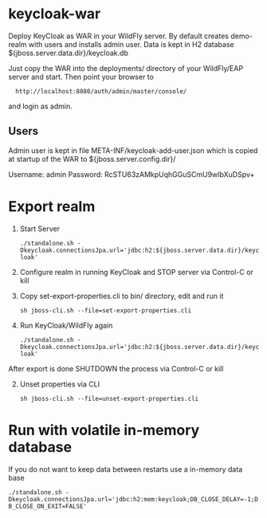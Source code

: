 # keycloak-war

Deploy KeyCloak as WAR in your WildFly server. By default creates demo-realm with users and installs admin user.
Data is kept in H2 database ${jboss.server.data.dir}/keycloak.db

Just copy the WAR into the deployments/ directory of your WildFly/EAP server and start.
Then point your browser to

      http://localhost:8080/auth/admin/master/console/

and login as admin.

## Users

Admin user is kept in file META-INF/keycloak-add-user.json which is copied at startup of the WAR to ${jboss.server.config.dir}/

Username: admin
Password: RcSTU63zAMkpUqhGGuSCmU9wIbXuDSpv+

# Export realm

1. Start Server

   ```./standalone.sh -Dkeycloak.connectionsJpa.url='jdbc:h2:${jboss.server.data.dir}/keycloak'```   
      
2. Configure realm in running KeyCloak and STOP server via Control-C or kill

3. Copy set-export-properties.cli to bin/ directory, edit and run it

   ```sh jboss-cli.sh --file=set-export-properties.cli```

4. Run KeyCloak/WildFly again

    ```./standalone.sh -Dkeycloak.connectionsJpa.url='jdbc:h2:${jboss.server.data.dir}/keycloak'```

After export is done SHUTDOWN the process via Control-C or kill

2. Unset properties via CLI

   ```sh jboss-cli.sh --file=unset-export-properties.cli```

# Run with volatile in-memory database

If you do not want to keep data between restarts use a in-memory data base

   ```./standalone.sh -Dkeycloak.connectionsJpa.url='jdbc:h2:mem:keycloak;DB_CLOSE_DELAY=-1;DB_CLOSE_ON_EXIT=FALSE'```

